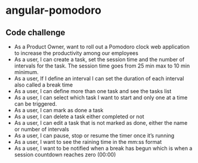 # angular-pomodoro

## Code challenge

* As a Product Owner, want to roll out a Pomodoro clock web application to increase the productivity among our employees
* As a user, I can create a task, set the session time and the number of intervals for the task. The session time goes from 25 min max to 10 min minimum.
* As a user, If I define an interval I can set the duration of each interval also called a break time
* As a user, I can define more than one task and see the tasks list
* As a user, I can select which task I want to start and only one at a time can be triggered.
* As a user, I can mark as done a task
* As a user, I can delete a task either completed or not
* As a user, I can edit a task that is not marked as done, either the name or number of intervals
* As a user, I can pause, stop or resume the timer once it’s running
* As a user, I want to see the raining time in the mm:ss format
* As a user, I want to be notified when a break has begun which is when a session countdown reaches zero (00:00)
